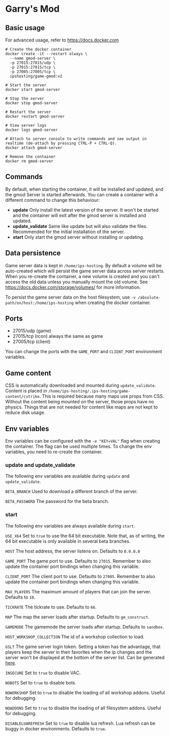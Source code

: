 # Garry's Mod

## Basic usage
For advanced usage, refer to https://docs.docker.com
```shell
# Create the docker container
docker create -it --restart always \
  --name gmod-server \
  -p 27015:27015/udp \
  -p 27015:27015/tcp \
  -p 27005:27005/tcp \
  ipshosting/game-gmod:v2
  
# Start the server
docker start gmod-server

# Stop the server
docker stop gmod-server

# Restart the server
docker restart gmod-server

# View server logs
docker logs gmod-server

# Attach to server console to write commands and see output in realtime (de-attach by pressing CTRL-P + CTRL-Q).
docker attach gmod-server

# Remove the container
docker rm gmod-server
```

## Commands
By default, when starting the container, it will be installed and updated, and the gmod Server is started afterwards.
You can create a container with a different command to change this behaviour:
* **update** Only install the latest version of the server. It won't be started and the container will exit after the gmod server is installed and updated.
* **update_validate** Same like update but will also validate the files. Recommended for the initial installation of the server.
* **start** Only start the gmod server without installing or updating.

## Data persistence
Game server data is kept in `/home/ips-hosting`.
By default a volume will be auto-created which will persist the game server data across server restarts.
When you re-create the container, a new volume is created and you can't access the old data unless you manually mount the old volume.
See https://docs.docker.com/storage/volumes/ for more information.

To persist the game server data on the host filesystem, use `-v /absolute-path/on/host:/home/ips-hosting` when creating the docker container.

## Ports
* 27015/udp (game)
* 27015/tcp (rcon) always the same as game
* 27005/tcp (client)

You can change the ports with the `GAME_PORT` and `CLIENT_PORT` environment variables.

## Game content
CSS is automatically downloaded and mounted during `update_validate`.
Content is placed in `/home/ips-hosting/.ips-hosting/game-content/cstrike`.
This is required because many maps use props from CSS. Without the content being mounted on the server, those props have no physics.
Things that are not needed for content like maps are not kept to reduce disk usage.

## Env variables
Env variables can be configured with the `-e "KEY=VAL"` flag when creating the container. The flag can be used multiple times.
To change the env variables, you need to re-create the container.

### update and update_validate
The following env variables are available during `update` and `update_validate`.

`BETA_BRANCH` Used to download a different branch of the server.

`BETA_PASSWORD` The password for the beta branch.


### start
The following env variables are always available during `start`.

`USE_X64` Set to `true` to use the 64 bit executable. Note that, as of writing, the 64 bit executable is only available in several beta branches.

`HOST` The host address, the server listens on. Defaults to `0.0.0.0`

`GAME_PORT` The game port to use. Defaults to `27015`. Remember to also update the container port bindings when changing this variable.

`CLIENT_PORT` The client port to use. Defaults to `27005`. Remember to also update the container port bindings when changing this variable.

`MAX_PLAYERS` The maximum amount of players that can join the server. Defaults to `10`.

`TICKRATE` The tickrate to use. Defaults to `66`.

`MAP` The map the server loads after startup. Defaults to `gm_construct`.

`GAMEMODE` The gamemode the server loads after startup. Defaults to `sandbox`.

`HOST_WORKSHOP_COLLECTION` The id of a workshop collection to load.

`GSLT` The game server login token.
Setting a token has the advantage, that players keep the server in their favorites when the ip changes and the server won't be displayed at the bottom of the server list.
Can be generated [here](https://steamcommunity.com/dev/managegameservers).

`INSECURE` Set to `true` to disable VAC.

`NOBOTS` Set to `true` to disable bots.

`NOWORKSHOP` Set to `true` to disable the loading of all workshop addons. Useful for debugging.

`NOADDONS` Set to `true` to disable the loading of all filesystem addons. Useful for debugging.

`DISABLELUAREFRESH` Set to `true` to disable lua refresh. Lua refresh can be buggy in docker environments. Defaults to `true`.
